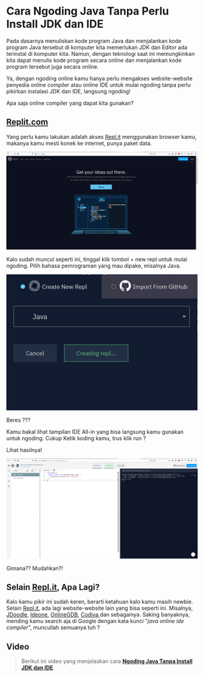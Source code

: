# Cara Ngoding Java Tanpa Perlu Install JDK dan IDE

Pada dasarnya menuliskan kode program Java dan menjalankan kode program Java tersebut di komputer kita memerlukan JDK dan Editor ada terinstal di komputer kita. Namun, dengan teknologi saat ini memungkinkan kita dapat menulis kode program secara online dan menjalankan kode program tersebut juga secara online.

Ya, dengan ngoding online kamu hanya perlu mengakses website-website penyedia online compiler atau online IDE untuk mulai ngoding tanpa perlu pikirkan instalasi JDK dan IDE, langsung ngoding!

Apa saja online compiler yang dapat kita gunakan?

## [Replit.com](http://Replit.com)

Yang perlu kamu lakukan adalah akses [Repl.it](https://repl.it/) menggunakan browser kamu, makanya kamu mesti konek ke internet, punya paket data.

 ![Replit](./aset/image-2.png)

Kalo sudah muncul seperti ini, tinggal klik tombol + new repl untuk mulai ngoding. Pilih bahasa pemrograman yang mau dipake, misalnya Java.

 ![Buat Repl baru](./aset/image-3.png)
 

Beres ???

Kamu bakal lihat tampilan IDE All-in yang bisa langsung kamu gunakan untuk ngoding. Cukup Ketik koding kamu, trus klik run ?

Lihat hasilnya!

 ![IDE Online dari Replit](aset\image-4.png)

Gimana?? Mudahkan?!

## Selain [Repl.it](http://Repl.it), Apa Lagi?

Kalo kamu pikir ini sudah keren, berarti ketahuan kalo kamu masih newbie. Selain [Repl.it](http://Repl.it), ada lagi website-website lain yang bisa seperti ini. Misalnya, [JDoodle](https://www.jdoodle.com/), [Ideone](https://ideone.com/), [OnlineGDB](https://www.onlinegdb.com/), [Codiva ](https://www.codiva.io/)dan sebagainya. Saking banyaknya, mending kamu search aja di Google dengan kata kunci "*java online ide compiler*", muncullah semuanya tuh ?

## Video

> Berikut ini video yang menjelaskan cara **[Ngoding Java Tanpa Install JDK dan IDE](https://youtu.be/NFmjKMr7xZk?list=PLGNYc7YMbtQ-DtauvmepBgv9zFQtoXSzB&sub_confirmation=1)**.


